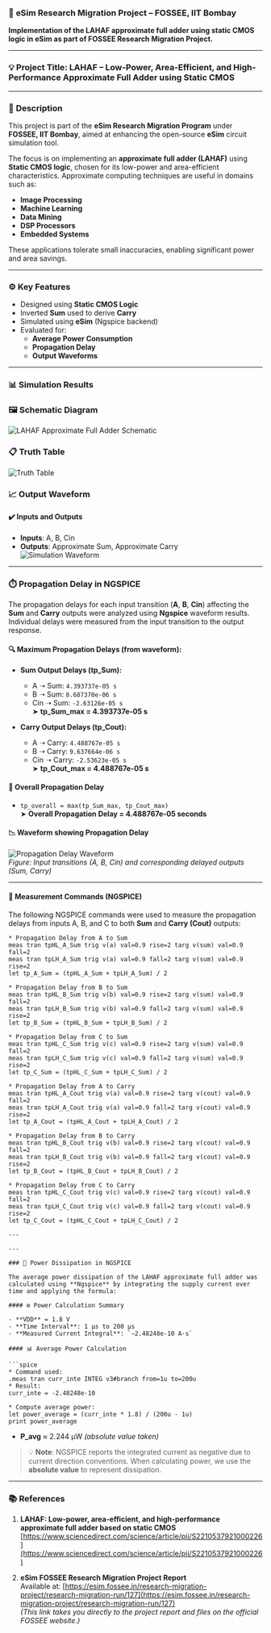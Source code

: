 ### 🔬 **eSim Research Migration Project – FOSSEE, IIT Bombay**

**Implementation of the LAHAF approximate full adder using static CMOS logic in eSim as part of FOSSEE Research Migration Project.**

---



### 💡 **Project Title: LAHAF – Low-Power, Area-Efficient, and High-Performance Approximate Full Adder using Static CMOS**

---

### 📘 **Description**

This project is part of the **eSim Research Migration Program** under **FOSSEE, IIT Bombay**, aimed at enhancing the open-source **eSim** circuit simulation tool.

The focus is on implementing an **approximate full adder (LAHAF)** using **Static CMOS logic**, chosen for its low-power and area-efficient characteristics. Approximate computing techniques are useful in domains such as:

- **Image Processing**
- **Machine Learning**
- **Data Mining**
- **DSP Processors**
- **Embedded Systems**


These applications tolerate small inaccuracies, enabling significant power and area savings.

---

### ⚙️ **Key Features**

- Designed using **Static CMOS Logic**
- Inverted **Sum** used to derive **Carry**
- Simulated using **eSim** (Ngspice backend)
- Evaluated for:
  - **Average Power Consumption**
  - **Propagation Delay**
  - **Output Waveforms**

---
### 📊 Simulation Results
### 🖼️ Schematic Diagram
![LAHAF Approximate Full Adder Schematic](APPROX_SCH.png)

### 📋 Truth Table
![Truth Table](truthtable.png)

### 📈 Output Waveform
#### ✔️ **Inputs and Outputs**
- **Inputs**: A, B, Cin  
- **Outputs**: Approximate Sum, Approximate Carry  
![Simulation Waveform](approx_waveform.png)




---

### ⏱️ Propagation Delay in NGSPICE

The propagation delays for each input transition (**A**, **B**, **Cin**) affecting the **Sum** and **Carry** outputs were analyzed using **Ngspice** waveform results. Individual delays were measured from the input transition to the output response.

#### 🔍 Maximum Propagation Delays (from waveform):

- **Sum Output Delays (tp_Sum):**
  - A ➝ Sum: `4.393737e-05 s`  
  - B ➝ Sum: `8.687370e-06 s`  
  - Cin ➝ Sum: `-2.63126e-05 s`  
  ➤ **tp_Sum_max = 4.393737e-05 s**

- **Carry Output Delays (tp_Cout):**
  - A ➝ Carry: `4.488767e-05 s`  
  - B ➝ Carry: `9.637664e-06 s`  
  - Cin ➝ Carry: `-2.53623e-05 s`  
  ➤ **tp_Cout_max = 4.488767e-05 s**

#### 🧮 Overall Propagation Delay

- `tp_overall = max(tp_Sum_max, tp_Cout_max)`  
  ➤ **Overall Propagation Delay = 4.488767e-05 seconds**

#### 📉 Waveform showing Propagation Delay

![Propagation Delay Waveform](prop_delay.png)  
*Figure: Input transitions (A, B, Cin) and corresponding delayed outputs (Sum, Carry)*

---

#### 🔧 Measurement Commands (NGSPICE)

The following NGSPICE commands were used to measure the propagation delays from inputs A, B, and C to both **Sum** and **Carry (Cout)** outputs:

```spice
* Propagation Delay from A to Sum
meas tran tpHL_A_Sum trig v(a) val=0.9 rise=2 targ v(sum) val=0.9 fall=2
meas tran tpLH_A_Sum trig v(a) val=0.9 fall=2 targ v(sum) val=0.9 rise=2
let tp_A_Sum = (tpHL_A_Sum + tpLH_A_Sum) / 2

* Propagation Delay from B to Sum
meas tran tpHL_B_Sum trig v(b) val=0.9 rise=2 targ v(sum) val=0.9 fall=2
meas tran tpLH_B_Sum trig v(b) val=0.9 fall=2 targ v(sum) val=0.9 rise=2
let tp_B_Sum = (tpHL_B_Sum + tpLH_B_Sum) / 2

* Propagation Delay from C to Sum
meas tran tpHL_C_Sum trig v(c) val=0.9 rise=2 targ v(sum) val=0.9 fall=2
meas tran tpLH_C_Sum trig v(c) val=0.9 fall=2 targ v(sum) val=0.9 rise=2
let tp_C_Sum = (tpHL_C_Sum + tpLH_C_Sum) / 2

* Propagation Delay from A to Carry
meas tran tpHL_A_Cout trig v(a) val=0.9 rise=2 targ v(cout) val=0.9 fall=2
meas tran tpLH_A_Cout trig v(a) val=0.9 fall=2 targ v(cout) val=0.9 rise=2
let tp_A_Cout = (tpHL_A_Cout + tpLH_A_Cout) / 2

* Propagation Delay from B to Carry
meas tran tpHL_B_Cout trig v(b) val=0.9 rise=2 targ v(cout) val=0.9 fall=2
meas tran tpLH_B_Cout trig v(b) val=0.9 fall=2 targ v(cout) val=0.9 rise=2
let tp_B_Cout = (tpHL_B_Cout + tpLH_B_Cout) / 2

* Propagation Delay from C to Carry
meas tran tpHL_C_Cout trig v(c) val=0.9 rise=2 targ v(cout) val=0.9 fall=2
meas tran tpLH_C_Cout trig v(c) val=0.9 fall=2 targ v(cout) val=0.9 rise=2
let tp_C_Cout = (tpHL_C_Cout + tpLH_C_Cout) / 2

---

---

### 🔋 Power Dissipation in NGSPICE

The average power dissipation of the LAHAF approximate full adder was calculated using **Ngspice** by integrating the supply current over time and applying the formula:

#### ⚙️ Power Calculation Summary

- **VDD** = 1.8 V  
- **Time Interval**: 1 µs to 200 µs  
- **Measured Current Integral**: `−2.48248e-10 A·s`

#### 📊 Average Power Calculation

```spice
* Command used:
.meas tran curr_inte INTEG v3#branch from=1u to=200u
* Result:
curr_inte = -2.48248e-10

* Compute average power:
let power_average = (curr_inte * 1.8) / (200u - 1u)
print power_average
```
- **P_avg** ≈ 2.244 µW *(absolute value taken)*

> 💡 **Note**: NGSPICE reports the integrated current as negative due to current direction conventions. When calculating power, we use the **absolute value** to represent dissipation.

---

### 📚 References

1. **LAHAF: Low-power, area-efficient, and high-performance approximate full adder based on static CMOS**  
   [https://www.sciencedirect.com/science/article/pii/S2210537921000226](https://www.sciencedirect.com/science/article/pii/S2210537921000226)

2. **eSim FOSSEE Research Migration Project Report**  
   Available at: [https://esim.fossee.in/research-migration-project/research-migration-run/127](https://esim.fossee.in/research-migration-project/research-migration-run/127)  
   *(This link takes you directly to the project report and files on the official FOSSEE website.)*


